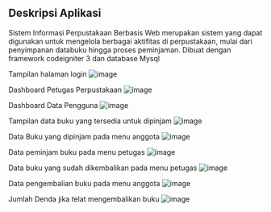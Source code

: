 ## Deskripsi Aplikasi
Sistem Informasi Perpustakaan Berbasis Web merupakan sistem yang dapat digunakan untuk mengelola berbagai aktifitas di perpustakaan, mulai dari penyimpanan databuku hingga proses peminjaman. Dibuat dengan framework codeigniter 3 dan database Mysql

Tampilan halaman login
![image](https://github.com/shilnaprdisa/SistemPerpus/assets/113671337/431ede93-7284-45ea-a8b4-bd3666748bb1)

Dashboard Petugas Perpustakaan
![image](https://github.com/shilnaprdisa/SistemPerpus/assets/113671337/5259f5ee-d640-4d2b-a054-a363c26f203b)

Dashboard Data Pengguna
![image](https://github.com/shilnaprdisa/SistemPerpus/assets/113671337/bbb01a31-15cf-4eb1-9457-33b20c5f7064)

Tampilan data buku yang tersedia untuk dipinjam
![image](https://github.com/shilnaprdisa/SistemPerpus/assets/113671337/5dc357c2-b83c-4e92-9bc0-24e3e96fd6e7)

Data Buku yang dipinjam pada menu anggota
![image](https://github.com/shilnaprdisa/SistemPerpus/assets/113671337/a755aecb-9ed1-4c17-a1cf-b9e2a8c5b26e)

Data peminjam buku pada menu petugas
![image](https://github.com/shilnaprdisa/SistemPerpus/assets/113671337/e0c48fee-2724-448e-ade7-0a355bb2e4eb)

Data buku yang sudah dikembalikan pada menu petugas 
![image](https://github.com/shilnaprdisa/SistemPerpus/assets/113671337/260cc78e-684d-4e4a-93c2-6fa6030f38e4)

Data pengembalian buku pada menu anggota
![image](https://github.com/shilnaprdisa/SistemPerpus/assets/113671337/80453658-c847-40cd-87fe-a6d2bc489f51)

Jumlah Denda jika telat mengembalikan buku
![image](https://github.com/shilnaprdisa/SistemPerpus/assets/113671337/e0035103-b63e-4a7b-b840-65a5418f6269)












